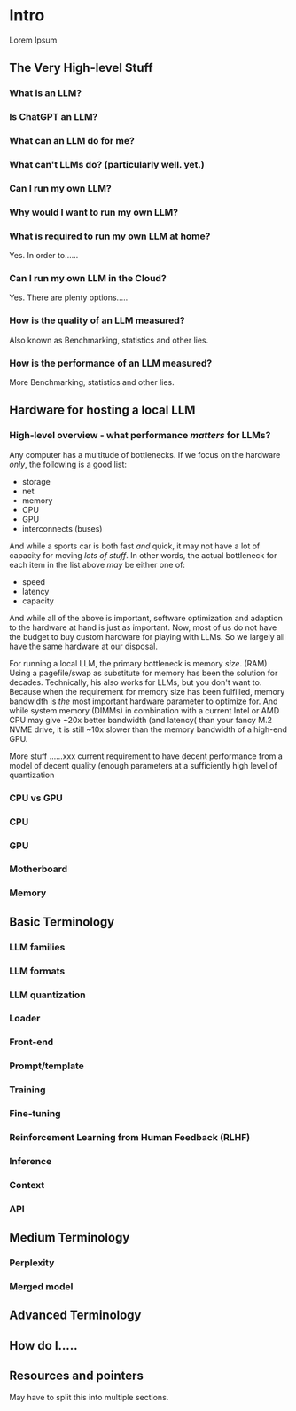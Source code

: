 # Intro
Lorem Ipsum

## The Very High-level Stuff

### What is an LLM?

### Is ChatGPT an LLM?

### What can an LLM do for me?

### What can't LLMs do? (particularly well. yet.)

### Can I run my own LLM?

### Why would I want to run my own LLM?

### What is required to run my own LLM at home?
Yes. In order to......

### Can I run my own LLM in the Cloud?
Yes. There are plenty options.....

### How is the quality of an LLM measured?
Also known as Benchmarking, statistics and other lies.

### How is the performance of an LLM measured?
More Benchmarking, statistics and other lies.


## Hardware for hosting a local LLM

### High-level overview - what performance *matters* for LLMs?

Any computer has a multitude of bottlenecks. If we focus on the hardware *only*, the following is a good list:
* storage
* net
* memory
* CPU
* GPU
* interconnects (buses)

And while a sports car is both fast *and* quick, it may not have a lot of capacity for moving *lots of stuff*. In other words, the actual bottleneck for each item in the list above *may* be either one of:
* speed
* latency
* capacity

And while all of the above is important, software optimization and adaption to the hardware at hand is just as important. Now, most of us do not have the budget to buy custom hardware for playing with LLMs. So we largely all have the same hardware at our disposal.  

For running a local LLM, the primary bottleneck is memory *size*. (RAM) Using a pagefile/swap as substitute for memory has been the solution for decades. Technically, his also works for LLMs, but you don't want to. Because when the requirement for memory size has been fulfilled, memory bandwidth is *the* most important hardware parameter to optimize for. And while system memory (DIMMs) in combination with a current Intel or AMD CPU may give ~20x better bandwidth (and latency( than your fancy M.2 NVME drive, it is still ~10x slower than the memory bandwidth of a high-end GPU.

More stuff ......xxx current requirement to have decent performance from a model of decent quality (enough parameters at a sufficiently high level of quantization

### CPU vs GPU

### CPU

### GPU

### Motherboard

### Memory



## Basic Terminology

### LLM families

### LLM formats

### LLM quantization

### Loader

### Front-end

### Prompt/template

### Training

### Fine-tuning

### Reinforcement Learning from Human Feedback (RLHF)

### Inference

### Context

### API


## Medium Terminology

### Perplexity

### Merged model

### 


## Advanced Terminology

## How do I.....

## Resources and pointers
May have to split this into multiple sections.








